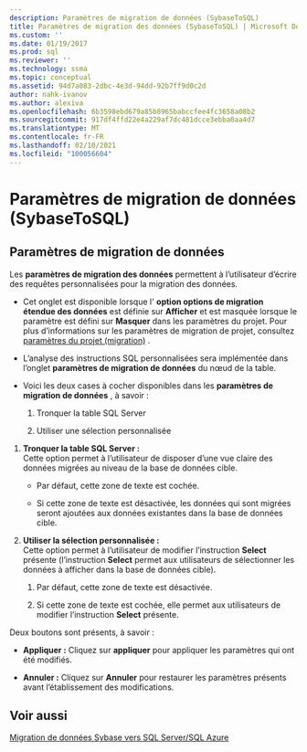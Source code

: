 ```yaml
---
description: Paramètres de migration de données (SybaseToSQL)
title: Paramètres de migration des données (SybaseToSQL) | Microsoft Docs
ms.custom: ''
ms.date: 01/19/2017
ms.prod: sql
ms.reviewer: ''
ms.technology: ssma
ms.topic: conceptual
ms.assetid: 94d7a083-2dbc-4e3d-94dd-92b7ff9d0c2d
author: nahk-ivanov
ms.author: alexiva
ms.openlocfilehash: 6b3598ebd679a85b8965babccfee4fc3658a08b2
ms.sourcegitcommit: 917df4ffd22e4a229af7dc481dcce3ebba0aa4d7
ms.translationtype: MT
ms.contentlocale: fr-FR
ms.lasthandoff: 02/10/2021
ms.locfileid: "100056604"
---
```

# <a name="data-migration-settings-sybasetosql"></a>Paramètres de migration de données (SybaseToSQL)
  
## <a name="data-migration-settings"></a>Paramètres de migration de données  
Les **paramètres de migration des données** permettent à l’utilisateur d’écrire des requêtes personnalisées pour la migration des données.  
  
-   Cet onglet est disponible lorsque l' **option options de migration étendue des données** est définie sur **Afficher** et est masquée lorsque le paramètre est défini sur **Masquer** dans les paramètres du projet. Pour plus d’informations sur les paramètres de migration de projet, consultez [paramètres du projet (migration)](./project-settings-migration-sybasetosql.md) .  
  
-   L’analyse des instructions SQL personnalisées sera implémentée dans l’onglet **paramètres de migration de données** du nœud de la table.  
  
-   Voici les deux cases à cocher disponibles dans les **paramètres de migration de données** , à savoir :  
  
    1.  Tronquer la table SQL Server  
  
    2.  Utiliser une sélection personnalisée  
  
1.  **Tronquer la table SQL Server :**  
     Cette option permet à l’utilisateur de disposer d’une vue claire des données migrées au niveau de la base de données cible.  
  
    -   Par défaut, cette zone de texte est cochée.  
  
    -   Si cette zone de texte est désactivée, les données qui sont migrées seront ajoutées aux données existantes dans la base de données cible.  
  
2.  **Utiliser la sélection personnalisée :**  
     Cette option permet à l’utilisateur de modifier l’instruction **Select** présente (l’instruction **Select** permet aux utilisateurs de sélectionner les données à afficher dans la base de données cible).  
  
    1.  Par défaut, cette zone de texte est désactivée.  
  
    2.  Si cette zone de texte est cochée, elle permet aux utilisateurs de modifier l’instruction **Select** présente.  
  
Deux boutons sont présents, à savoir :  
  
-   **Appliquer :** Cliquez sur **appliquer** pour appliquer les paramètres qui ont été modifiés.  
  
-   **Annuler :** Cliquez sur **Annuler** pour restaurer les paramètres présents avant l’établissement des modifications.  
  
## <a name="see-also"></a>Voir aussi  
[Migration de données Sybase vers SQL Server/SQL Azure](./migrating-sybase-ase-data-into-sql-server-azure-sql-db-sybasetosql.md)  
